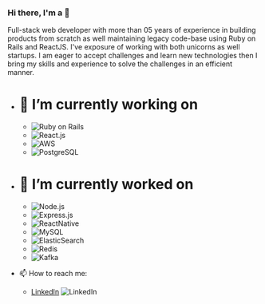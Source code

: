 ### Hi there, I'm a 👋
Full-stack web developer with more than 05 years of experience in building products from scratch as well maintaining legacy code-base using Ruby on Rails and ReactJS. I've exposure of working with both unicorns as well startups. I am eager to accept challenges and learn new technologies then I bring my skills and experience to solve the challenges in an efficient manner.

- # 🔭 I’m currently working on
  * ![Ruby on Rails](https://img.shields.io/badge/Ruby_on_Rails-CC0000?style=flat&logo=ruby-on-rails&logoColor=white)
  * ![React.js](https://img.shields.io/badge/React.js-61DAFB?style=flat&logo=react&logoColor=white)
  * ![AWS](https://img.shields.io/badge/AWS-232F3E?style=flat&logo=amazon-aws&logoColor=white)
  * ![PostgreSQL](https://img.shields.io/badge/PostgreSQL-4169E1?style=flat&logo=postgresql&logoColor=white)
  
- # 🌱 I’m currently worked on
  * ![Node.js](https://img.shields.io/badge/Node.js-339933?style=flat&logo=node.js&logoColor=white)
  * ![Express.js](https://img.shields.io/badge/Express.js-000000?style=flat&logo=express&logoColor=white)
  * ![ReactNative](https://img.shields.io/badge/React_Native-61DAFB?style=flat&logo=react&logoColor=white)
  * ![MySQL](https://img.shields.io/badge/MySQL-4479A1?style=flat&logo=mysql&logoColor=white)
  * ![ElasticSearch](https://img.shields.io/badge/ElasticSearch-005571?style=flat&logo=elasticsearch&logoColor=white)
  * ![Redis](https://img.shields.io/badge/Redis-DC382D?style=flat&logo=redis&logoColor=white)
  * ![Kafka](https://img.shields.io/badge/Apache_Kafka-231F20?style=flat&logo=apache-kafka&logoColor=white)

- 📫 How to reach me:
  * [LinkedIn](https://www.linkedin.com/in/sikandar-saleem/)
  ![LinkedIn](https://img.shields.io/badge/LinkedIn-0077B5?style=flat&logo=linkedin&logoColor=white)
